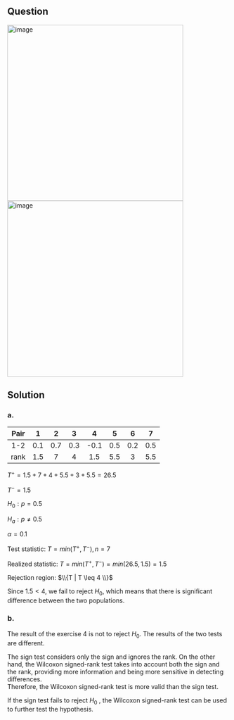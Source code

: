 ## Question

<img width="400" alt="image" src="https://github.com/user-attachments/assets/9f549850-63ed-428e-82d4-4cda21ad4fb3"  />
<img width="400" alt="image" src="https://github.com/user-attachments/assets/e4d973a4-ae14-4cf6-8715-a121dde293ba"  />

## Solution

### a.

|Pair| 1 | 2 | 3 | 4  | 5 | 6 | 7 |
|:--:|:-:|:-:|:-:|:-: |:-:|:-:|:-:|
|1-2 |0.1|0.7|0.3|-0.1|0.5|0.2|0.5|
|rank|1.5| 7 | 4 |1.5 |5.5| 3 |5.5|
  
$T^+ = 1.5 + 7 + 4 + 5.5 + 3 + 5.5 = 26.5$  
  
$T^- = 1.5$  
  
$H_0 : p = 0.5$

$H_a : p \neq 0.5$  
   
$\alpha = 0.1$  
    
Test statistic: $T = min(T^+, T^-) , n=7$  
  
Realized statistic: $T = min(T^+, T^-) = min(26.5,1.5) = 1.5$  
  
Rejection region: $\\{T | T \leq 4 \\}$    
  
Since $1.5 < 4$, we fail to reject $H_0$, which means that there is significant difference between the two populations.

### b.

The result of the exercise 4 is not to reject $H_0$. The results of the two tests are different.  

The sign test considers only the sign and ignores the rank. On the other hand, the Wilcoxon signed-rank test takes into account both the sign and the rank, providing more information and being more sensitive in detecting differences.  
Therefore, the Wilcoxon signed-rank test is more valid than the sign test.  

If the sign test fails to reject $H_0$ , the Wilcoxon signed-rank test can be used to further test the hypothesis.
